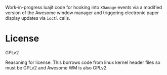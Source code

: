 
Work-in-progress luajit code for hooking into `XDamage` events via a modified version of the Awesome window manager and triggering electronic paper display updates via `ioctl` calls.

# License

GPLv2

Reasoning for license: This borrows code from linux kernel header files so must be GPLv2 and Awesome WM is also GPLv2.